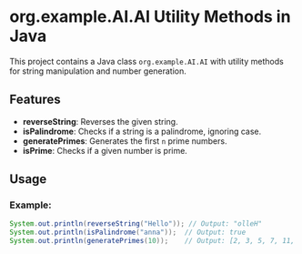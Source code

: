 # org.example.AI.AI Utility Methods in Java

This project contains a Java class `org.example.AI.AI` with utility methods for string manipulation and number generation.

## Features

- **reverseString**: Reverses the given string.
- **isPalindrome**: Checks if a string is a palindrome, ignoring case.
- **generatePrimes**: Generates the first `n` prime numbers.
- **isPrime**: Checks if a given number is prime.

## Usage

### Example:
```java
System.out.println(reverseString("Hello")); // Output: "olleH"
System.out.println(isPalindrome("anna"));  // Output: true
System.out.println(generatePrimes(10));    // Output: [2, 3, 5, 7, 11, 13, 17, 19, 23, 29]